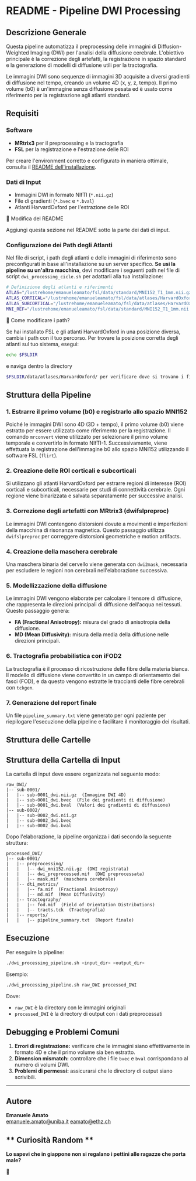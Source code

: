 # README - Pipeline DWI Processing

## Descrizione Generale
Questa pipeline automatizza il preprocessing delle immagini di Diffusion-Weighted Imaging (DWI) per l'analisi della diffusione cerebrale. L'obiettivo principale è la correzione degli artefatti, la registrazione in spazio standard e la generazione di modelli di diffusione utili per la tractografia.

Le immagini DWI sono sequenze di immagini 3D acquisite a diversi gradienti di diffusione nel tempo, creando un volume 4D (x, y, z, tempo). Il primo volume (b0) è un'immagine senza diffusione pesata ed è usato come riferimento per la registrazione agli atlanti standard.

## Requisiti
### **Software**

- **MRtrix3** per il preprocessing e la tractografia
- **FSL** per la registrazione e l'estrazione delle ROI

Per creare l'environment corretto e configurato in maniera ottimale, consulta il [README dell'installazione](0-setup/setup.md).

### **Dati di Input**
- Immagini DWI in formato NIfTI (`*.nii.gz`)
- File di gradienti (`*.bvec` e `*.bval`)
- Atlanti HarvardOxford per l'estrazione delle ROI

📌 Modifica del README

Aggiungi questa sezione nel README sotto la parte dei dati di input.

### **Configurazione dei Path degli Atlanti**
Nel file di script, i path degli atlanti e delle immagini di riferimento sono preconfigurati in base all'installazione su un server specifico. **Se usi la pipeline su un'altra macchina**, devi modificare i seguenti path nel file di script `dwi_processing_cicle.sh` per adattarli alla tua installazione:

```bash
# Definizione degli atlanti e riferimenti
ATLAS="/lustrehome/emanueleamato/fsl/data/standard/MNI152_T1_1mm.nii.gz"
ATLAS_CORTICAL="/lustrehome/emanueleamato/fsl/data/atlases/HarvardOxford/HarvardOxford-cort-maxprob-thr25-1mm.nii.gz"
ATLAS_SUBCORTICAL="/lustrehome/emanueleamato/fsl/data/atlases/HarvardOxford/HarvardOxford-sub-maxprob-thr25-1mm.nii.gz"
MNI_REF="/lustrehome/emanueleamato/fsl/data/standard/MNI152_T1_1mm.nii.gz"
```
🔹 Come modificare i path?

Se hai installato FSL e gli atlanti HarvardOxford in una posizione diversa, cambia i path con il tuo percorso.
Per trovare la posizione corretta degli atlanti sul tuo sistema, esegui:
```bash
echo $FSLDIR
```
e naviga dentro la directory 
```bash
$FSLDIR/data/atlases/HarvardOxford/ per verificare dove si trovano i file richiesti.
```

## Struttura della Pipeline

### **1. Estrarre il primo volume (b0) e registrarlo allo spazio MNI152**
Poiché le immagini DWI sono 4D (3D + tempo), il primo volume (b0) viene estratto per essere utilizzato come riferimento per la registrazione. Il comando `mrconvert` viene utilizzato per selezionare il primo volume temporale e convertirlo in formato NIfTI-1. Successivamente, viene effettuata la registrazione dell'immagine b0 allo spazio MNI152 utilizzando il software FSL (`flirt`).

### **2. Creazione delle ROI corticali e subcorticali**
Si utilizzano gli atlanti HarvardOxford per estrarre regioni di interesse (ROI) corticali e subcorticali, necessarie per studi di connettività cerebrale. Ogni regione viene binarizzata e salvata separatamente per successive analisi.

### **3. Correzione degli artefatti con MRtrix3 (dwifslpreproc)**
Le immagini DWI contengono distorsioni dovute a movimenti e imperfezioni della macchina di risonanza magnetica. Questo passaggio utilizza `dwifslpreproc` per correggere distorsioni geometriche e motion artifacts.

### **4. Creazione della maschera cerebrale**
Una maschera binaria del cervello viene generata con `dwi2mask`, necessaria per escludere le regioni non cerebrali nell'elaborazione successiva.

### **5. Modellizzazione della diffusione**
Le immagini DWI vengono elaborate per calcolare il tensore di diffusione, che rappresenta le direzioni principali di diffusione dell'acqua nei tessuti. Questo passaggio genera:
- **FA (Fractional Anisotropy):** misura del grado di anisotropia della diffusione.
- **MD (Mean Diffusivity):** misura della media della diffusione nelle direzioni principali.

### **6. Tractografia probabilistica con iFOD2**
La tractografia è il processo di ricostruzione delle fibre della materia bianca. Il modello di diffusione viene convertito in un campo di orientamento dei fasci (FOD), e da questo vengono estratte le traccianti delle fibre cerebrali con `tckgen`.

### **7. Generazione del report finale**
Un file `pipeline_summary.txt` viene generato per ogni paziente per riepilogare l'esecuzione della pipeline e facilitare il monitoraggio dei risultati.

## Struttura delle Cartelle

## Struttura della Cartella di Input
La cartella di input deve essere organizzata nel seguente modo:
```
raw_DWI/
|-- sub-0001/
|   |-- sub-0001_dwi.nii.gz  (Immagine DWI 4D)
|   |-- sub-0001_dwi.bvec  (File dei gradienti di diffusione)
|   |-- sub-0001_dwi.bval  (Valori dei gradienti di diffusione)
|-- sub-0002/
|   |-- sub-0002_dwi.nii.gz
|   |-- sub-0002_dwi.bvec
|   |-- sub-0002_dwi.bval
```

Dopo l'elaborazione, la pipeline organizza i dati secondo la seguente struttura:
```
processed_DWI/
|-- sub-0001/
|   |-- preprocessing/
|   |   |-- dwi_mni152.nii.gz  (DWI registrata)
|   |   |-- dwi_preprocessed.mif  (DWI preprocessata)
|   |   |-- mask.mif  (maschera cerebrale)
|   |-- dti_metrics/
|   |   |-- fa.mif  (Fractional Anisotropy)
|   |   |-- md.mif  (Mean Diffusivity)
|   |-- tractography/
|   |   |-- fod.mif  (Field of Orientation Distributions)
|   |   |-- tracts.tck  (Tractografia)
|   |-- reports/
|   |   |-- pipeline_summary.txt  (Report finale)
```


## Esecuzione
Per eseguire la pipeline:
```bash
./dwi_processing_pipeline.sh <input_dir> <output_dir>
```
Esempio:
```bash
./dwi_processing_pipeline.sh raw_DWI processed_DWI
```
Dove:
- `raw_DWI` è la directory con le immagini originali
- `processed_DWI` è la directory di output con i dati preprocessati

## Debugging e Problemi Comuni
1. **Errori di registrazione:** verificare che le immagini siano effettivamente in formato 4D e che il primo volume sia ben estratto.
2. **Dimension mismatch:** controllare che i file `bvec` e `bval` corrispondano al numero di volumi DWI.
3. **Problemi di permessi:** assicurarsi che le directory di output siano scrivibili.

---

## Autore
**Emanuele Amato**  
emanuele.amato@uniba.it
eamato@ethz.ch


## ** Curiosità Random **

**Lo sapevi che in giappone non si regalano i pettini alle ragazze che porta male?**

🚀




